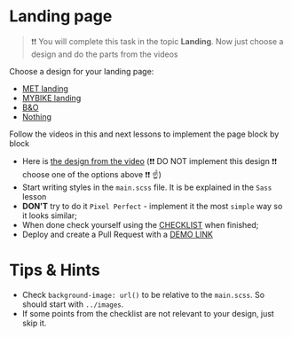 # Landing page

> ❗❗ You will complete this task in the topic **Landing**.
> Now just choose a design and do the parts from the videos

Choose a design for your landing page:
- [MET landing](https://www.figma.com/file/lSR1m42L9YwzQwzzxKwHpw/THE-MET)
- [MYBIKE landing](https://www.figma.com/file/NZQAIydtHo5QkINyGLHNcq/BIKE-New-Version?node-id=0%3A1)
- [B&O](https://www.figma.com/file/DtkQmQ797hk0nI4KfMi2Uq/BOSE-New-Version?type=design&node-id=6817-212&t=ZTV6Gl8NzaWkJ4FK-0)
- [Nothing](https://www.figma.com/file/DtkQmQ797hk0nI4KfMi2Uq/BOSE-New-Version?type=design&node-id=6802-139&t=L7eKz5YKLN0m5WxR-0)

Follow the videos in this and next lessons to implement the page block by block
- Here is [the design from the video](https://www.figma.com/file/DtkQmQ797hk0nI4KfMi2Uq/BOSE-New-Version?type=design&node-id=6703-88&t=L7eKz5YKLN0m5WxR-0) (❗❗ DO NOT implement this design ❗❗ choose one of the options above ❗❗ ☝️)
- Start writing styles in the `main.scss` file. It is be explained in the `Sass` lesson
- **DON'T** try to do it `Pixel Perfect` - implement it the most `simple` way so it looks similar;
- When done check yourself using the [CHECKLIST](./checklist.md) when finished;
- Deploy and create a Pull Request with a [DEMO LINK](https://asushko25.github.io/layout_landing-page/)

# Tips & Hints
- Check `background-image: url()` to be relative to the `main.scss`. So should start with `../images`.
- If some points from the checklist are not relevant to your design, just skip it.

